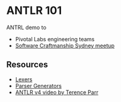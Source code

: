 # ANTLR 101

ANTRL demo to 

- Pivotal Labs engineering teams
- [Software Craftmanship Sydney meetup](https://www.meetup.com/Software-Crafters-Sydney/events/244266032/)

## Resources

- [Lexers](http://web.mit.edu/dmaze/school/6.824/antlr-2.7.0/doc/lexer.html)
- [Parser Generators](http://web.mit.edu/6.005/www/fa16/classes/18-parser-generators/)
- [ANTLR v4 video by Terence Parr](https://www.youtube.com/watch?v=q8p1voEiu8Q&t=41s)